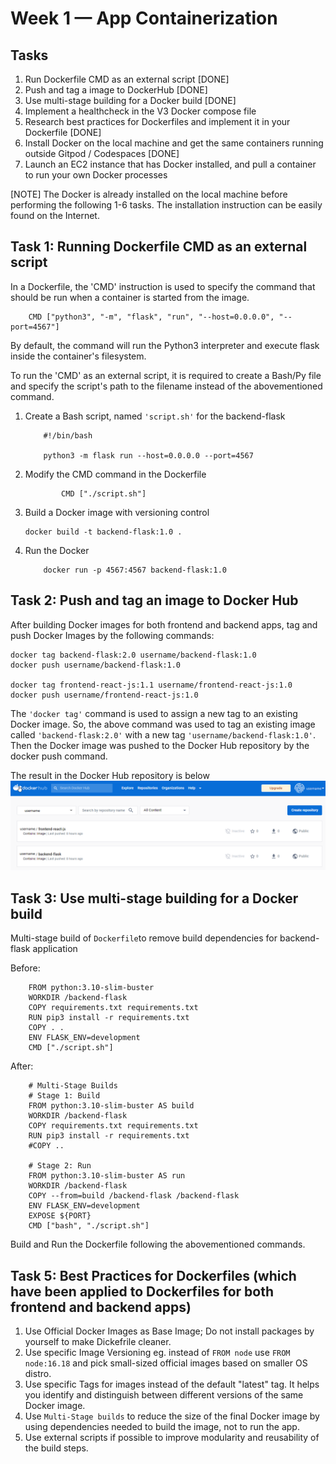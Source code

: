 # Week 1 — App Containerization

## Tasks 
1. Run Dockerfile CMD as an external script [DONE]
2. Push and tag a image to DockerHub [DONE]
3. Use multi-stage building for a Docker build [DONE]
4. Implement a healthcheck in the V3 Docker compose file
5. Research best practices for Dockerfiles and implement it in your Dockerfile [DONE]
6. Install Docker on the local machine and get the same containers running outside Gitpod / Codespaces [DONE]
7. Launch an EC2 instance that has Docker installed, and pull a container to run your own Docker processes 

[NOTE] The Docker is already installed on the local machine before performing the following 1-6 tasks. The installation instruction can be easily found on the Internet.

## Task 1: Running Dockerfile CMD as an external script

In a Dockerfile, the 'CMD' instruction is used to specify the command that should be run when a container is started from the image.  
    
        CMD ["python3", "-m", "flask", "run", "--host=0.0.0.0", "--port=4567"]

By default, the command will run the Python3 interpreter and execute flask inside the container's filesystem. <br />

To run the 'CMD' as an external script, it is required to create a Bash/Py file and specify the script's path to the filename instead of the abovementioned command. <br />

   1. Create a Bash script, named ```'script.sh'``` for the backend-flask
        ```
            #!/bin/bash

            python3 -m flask run --host=0.0.0.0 --port=4567
        ```
   2. Modify the CMD command in the Dockerfile
        ```
                CMD ["./script.sh"]
        ```
   3. Build a Docker image with versioning control
        ```
        docker build -t backend-flask:1.0 .
        ```
   4. Run the Docker 
        ``` 
            docker run -p 4567:4567 backend-flask:1.0
        ```
## Task 2: Push and tag an image to Docker Hub

After building Docker images for both frontend and backend apps, tag and push Docker Images by the following commands:

    docker tag backend-flask:2.0 username/backend-flask:1.0
    docker push username/backend-flask:1.0
    
    docker tag frontend-react-js:1.1 username/frontend-react-js:1.0
    docker push username/frontend-react-js:1.0
   
The ```'docker tag'``` command is used to assign a new tag to an existing Docker image. So, the above command was used to tag an existing image called ```'backend-flask:2.0'``` with a new tag ```'username/backend-flask:1.0'```. Then the Docker image was pushed to the Docker Hub repository by the docker push command. 

The result in the Docker Hub repository is below
![DockerHub](assets/dockerhub.png)


## Task 3: Use multi-stage building for a Docker build

Multi-stage build of ```Dockerfile```to remove build dependencies for backend-flask application <br />

   Before:

        FROM python:3.10-slim-buster
        WORKDIR /backend-flask
        COPY requirements.txt requirements.txt
        RUN pip3 install -r requirements.txt
        COPY . .
        ENV FLASK_ENV=development
        CMD ["./script.sh"]

   After:

        # Multi-Stage Builds
        # Stage 1: Build
        FROM python:3.10-slim-buster AS build
        WORKDIR /backend-flask
        COPY requirements.txt requirements.txt
        RUN pip3 install -r requirements.txt
        #COPY ..

        # Stage 2: Run
        FROM python:3.10-slim-buster AS run
        WORKDIR /backend-flask
        COPY --from=build /backend-flask /backend-flask
        ENV FLASK_ENV=development
        EXPOSE ${PORT}
        CMD ["bash", "./script.sh"]
    
Build and Run the Dockerfile following the abovementioned commands.

## Task 5: Best Practices for Dockerfiles (which have been applied to Dockerfiles for both frontend and backend apps)

1. Use Official Docker Images as Base Image; Do not install packages by yourself to make Dickefrile cleaner. 
2. Use specific Image Versioning eg. instead of ```FROM node``` use ```FROM node:16.18``` and pick small-sized official images based on smaller OS distro.
3. Use specific Tags for images instead of the default "latest" tag. It helps you identify and distinguish between different versions of the same Docker image.
4. Use ```Multi-Stage builds``` to reduce the size of the final Docker image by using dependencies needed to build the image, not to run the app.
5. Use external scripts if possible to improve modularity and reusability of the build steps.

